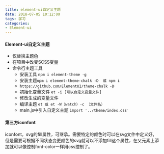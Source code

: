 ```yaml
---
title: element-ui自定义主题
date: 2018-07-05 10:12:00
tags: 学习
categories: 
- Element-ui
---
```


#### Element-ui自定义主题

* 仅替换主题色
* 在项目中改变SCSS变量
* 命令行主题工具
  - 安装工具  `npm i element-theme -g`
  - 安装主题`npm i element-theme-chalk -D  或 npm i`
  - `https://github.com/ElementUI/theme-chalk -D`
  - 初始化变量文件  `et -i [可以自定义变量文件]`
  - 修改生成的变量文件
  - 编译主题 `et 或 et -W（watch）-c （文件名）`
  - main.js中引入自定义主题 `import '../theme/index.css'`

#### 第三方iconfont

iconfont，svg的fill属性，可继承。需要特定的颜色时可以在svg文件中定义好，但是需要可根据不同状态变更颜色的svg就可以不添加fill这个属性，在父元素上添加就可以像控制font-color一样用css控制了。